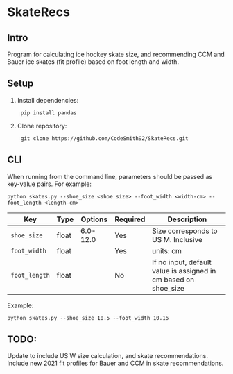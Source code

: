 # SkateRecs

## Intro
Program for calculating ice hockey skate size, and recommending CCM and Bauer ice skates (fit profile) based on foot length and width.


## Setup

1. Install dependencies:

        
        pip install pandas
        
        
2. Clone repository:

        git clone https://github.com/CodeSmith92/SkateRecs.git


## CLI

When running from the command line, parameters should be passed as key-value pairs. For example:

    python skates.py --shoe_size <shoe size> --foot_width <width-cm> --foot_length <length-cm> 



| Key   | Type | Options | Required | Description|
| ----- | ---- | --------| -------- | ---------- |
| `shoe_size`  | float  | 6.0-12.0| Yes     | Size corresponds to US M. Inclusive  |
| `foot_width` | float |         | Yes     |      units: cm      |
| `foot_length`  | float  |         | No    |   If no input, default value is assigned in cm based on shoe_size         |


Example:

    python skates.py --shoe_size 10.5 --foot_width 10.16 
    
## TODO: 

Update to include US W size calculation, and skate recommendations. 
Include new 2021 fit profiles for Bauer and CCM in skate recommendations. 
